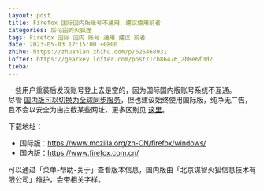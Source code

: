 ```yaml
---
layout: post
title: Firefox 国际国内版账号不通用，建议使用前者
categories: 后花园的火狐狸
tags: Firefox 国际 国内 账号 通用 建议 前者
date: 2023-05-03 17:15:00 +0800
zhihu: https://zhuanlan.zhihu.com/p/626468931
lofter: https://gearkey.lofter.com/post/1cb86476_2b8e6f0d2
tieba: 
---
```


一些用户重装后发现账号登上去是空的，因为国际国内版账号系统不互通。  
尽管 [国内版可以切换为全球同步服务](http://mozilla.com.cn/thread-330960-1-1.html)，但也建议始终使用国际版，纯净无广告，且不会以安全为由拦截某些网址，更多区别见 [这里](https://www.zhihu.com/question/375129190)。

下载地址：

+ 国际版：<https://www.mozilla.org/zh-CN/firefox/windows/>
+ 国内版：<https://www.firefox.com.cn/>

可以通过「菜单-帮助-关于」查看版本信息，国内版由「北京谋智火狐信息技术有限公司」维护，会带相关字样。